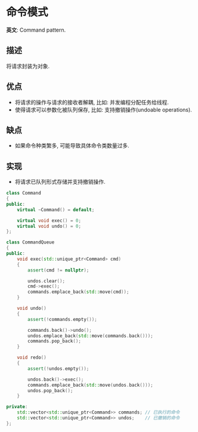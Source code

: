 # 命令模式

**英文**: Command pattern.  

## 描述

将请求封装为对象.  

## 优点

- 将请求的操作与请求的接收者解耦, 比如: 并发编程分配任务给线程.
- 使得请求可以参数化被队列保存, 比如: 支持撤销操作(undoable operations).

## 缺点

- 如果命令种类繁多, 可能导致具体命令类数量过多.

## 实现

- 将请求已队列形式存储并支持撤销操作.

```cpp
class Command
{
public:
    virtual ~Command() = default;

    virtual void exec() = 0;
    virtual void undo() = 0;
};

class CommandQueue
{
public:
    void exec(std::unique_ptr<Command> cmd)
    {
        assert(cmd != nullptr);

        undos.clear();
        cmd->exec();
        commands.emplace_back(std::move(cmd));
    }

    void undo()
    {
        assert(!commands.empty());

        commands.back()->undo();
        undos.emplace_back(std::move(commands.back()));
        commands.pop_back();
    }

    void redo()
    {
        assert(!undos.empty());

        undos.back()->exec();
        commands.emplace_back(std::move(undos.back()));
        undos.pop_back();
    }

private:
    std::vector<std::unique_ptr<Command>> commands; // 已执行的命令
    std::vector<std::unique_ptr<Command>> undos;    // 已撤销的命令
};
```
